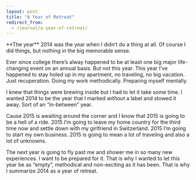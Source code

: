 ```yaml
---
layout: post
title: "A Year of Retreat"
redirect_from:
  - /journal/a-year-of-retreat/
---
```


<p class="intro" markdown="1">**The year** 2014 was the year when I didn’t do a thing at all. Of course I did things, but nothing in the big memorable sense.</p>

Ever since college there’s alway happened to be at least one big major life-changing event on an annual basis. But not this year. This year I’ve happened to stay holed up in my apartment, no traveling, no big vacation. Just recuperation. Doing my work methodically. Preparing myself mentally.

I knew that things were brewing inside but I had to let it take some time. I wanted 2014 to be the year that I marked *without* a label and stowed it away. Sort of an “in-between” year.

Cause 2015 is awaiting around the corner and I know that 2015 is going to be a hell of a ride. 2015 I’m going to leave my home country for the third time now and settle down with my girlfriend in Switzerland. 2015 I’m going to start my own business. 2015 is going to mean a lot of traveling and also a lot of unknowns.

The next year is going to fly past me and shower me in so many new experiences. I want to be prepared for it. That is why I wanted to let this year be as “empty”, methodical and non-exciting as it has been. That is why I summarize 2014 as a year of retreat.
